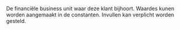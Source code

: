 De financiële business unit waar deze klant bijhoort. 
Waardes kunen worden aangemaakt in de constanten. 
Invullen kan verplicht worden gesteld.

